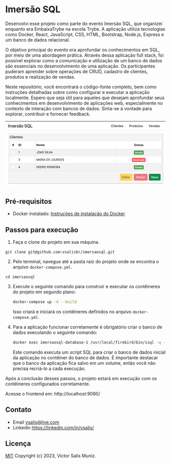# Imersão SQL


Desenvolvi esse projeto como parte do evento Imersão SQL, que organizei enquanto era EmbaixaTrybe na escola Trybe. A aplicação utiliza tecnologias como Docker, React, JavaScript, CSS, HTML, Bootstrap, Node.js, Express e um banco de dados relacional.

O objetivo principal do evento era aprofundar os conhecimentos em SQL, por meio de uma abordagem prática. Através dessa aplicação full stack, foi possível explorar como a comunicação e utilização de um banco de dados são essenciais no desenvolvimento de uma aplicação. Os participantes puderam aprender sobre operações de CRUD, cadastro de clientes, produtos e realização de vendas.

Neste repositório, você encontrará o código-fonte completo, bem como instruções detalhadas sobre como configurar e executar a aplicação localmente. Espero que seja útil para aqueles que desejam aprofundar seus conhecimentos em desenvolvimento de aplicações web, especialmente no contexto de interação com bancos de dados. Sinta-se à vontade para explorar, contribuir e fornecer feedback.

![Screenshot of project operation](cover.png)

## Pré-requisitos

- Docker instalado: [Instruções de instalação do Docker](https://docs.docker.com/get-docker/)

## Passos para execução

1. Faça o clone do projeto em sua máquina.

```
git clone git@github.com:vsalisbr/imersaosql.git
```

2. Pelo terminal, navegue até a pasta raiz do projeto onde se encontra o arquivo `docker-compose.yml`.

```
cd imersaosql
```

3. Execute o seguinte comando para construir e executar os contêineres do projeto em segundo plano:

   ```bash
   docker-compose up -d --build
   ```

   Isso criará e iniciará os contêineres definidos no arquivo `docker-compose.yml`.

4. Para a aplicação funcionar corretamente é obrigatório criar o banco de dados executando o seguinte comando:

   ```bash
   docker exec imersaosql-database-1 /usr/local/firebird/bin/isql -q -i /tmp/criar_banco.sql
   ```

   Este comando executa um script SQL para criar o banco de dados inicial da aplicação no contêiner do banco de dados. É importante destacar que o banco da aplicação fica salvo em um volume, então você não precisa recriá-lo a cada execução.

Após a conclusão desses passos, o projeto estará em execução com os contêineres configurados corretamente.

Acesse o frontend em: http://localhost:9080/

## Contato

- Email <vsalis@live.com>
- Linkedin <https://linkedin.com/in/vsalis/>

## Licença

[MIT](LICENSE) Copyright (c) 2023, Victor Salis Muniz.
